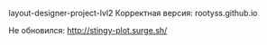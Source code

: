 layout-designer-project-lvl2
Корректная версия:
rootyss.github.io


Не обновился:
http://stingy-plot.surge.sh/
